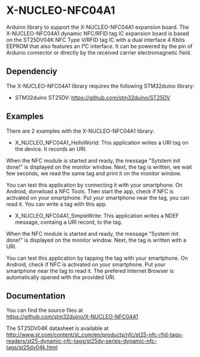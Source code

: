 # X-NUCLEO-NFC04A1

Arduino library to support the X-NUCLEO-NFC04A1 expansion board. The X-NUCLEO-NFC04A1 dynamic NFC/RFID tag IC expansion board is based on 
the ST25DV04K NFC Type V/RFID tag IC with a dual interface 4 Kbits EEPROM that also features an I²C interface. It can be powered by the pin 
of Arduino connector or directly by the received carrier electromagnetic field.

## Dependenciy

The X-NUCLEO-NFC04A1 library requires the following STM32duino library:

* STM32duino ST25DV: https://github.com/stm32duino/ST25DV

## Examples

There are 2 examples with the X-NUCLEO-NFC04A1 library:
* X_NUCLEO_NFC04A1_HelloWorld: This application writes a URI tag on the device. It records an URI.

When the NFC module is started and ready, the message "Sytstem init done!" is displayed on the monitor window.
Next, the tag is written, we wait few seconds, we read the same tag and print it on the monitor window.

You can test this application by connecting it with your smartphone.
On Android, donwload a NFC Tools. Then start the app, check if NFC is activated
on your smartphone. Put your smartphone near the tag, you can read it. You can
write a tag with this app.

* X_NUCLEO_NFC04A1_SimpleWrite: This application writes a NDEF message, containg a URI record, to the tag.

When the NFC module is started and ready, the message "System init done!" is displayed on the monitor window.
Next, the tag is written with a URI.

You can test this application by tapping the tag with your smartphone.
On Android, check if NFC is activated on your smartphone.
Put your smartphone near the tag to read it.
The prefered Internet Browser is automatically opened with the provided URI.

## Documentation

You can find the source files at  
https://github.com/stm32duino/X-NUCLEO-NFC04A1

The ST25DV04K datasheet is available at  
http://www.st.com/content/st_com/en/products/nfc/st25-nfc-rfid-tags-readers/st25-dynamic-nfc-tags/st25dv-series-dynamic-nfc-tags/st25dv04k.html
